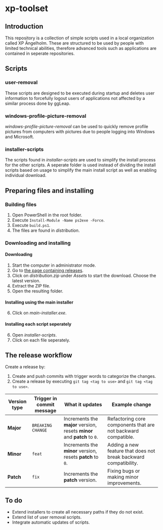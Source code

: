 # xp-toolset

## Introduction

This repository is a collection of simple scripts used in a local organization called XP Ängelholm. These are structured to be used by people with limited technical abilities, therefore advanced tools such as applications are contained in seperate repositories.

## Scripts

### user-removal

These scripts are designed to be executed during startup and deletes user information to forcefully logout users of applications not affected by a similar process done by ggLeap.

### windows-profile-picture-removal

_windows-profile-picture-removal_ can be used to quickly remove profile pictures from computers with pictures due to people logging into Windows and Microsoft.

### installer-scripts

The scripts found in _installer-scripts_ are used to simplify the install process for the other scripts. A seperate folder is used instead of dividing the install scripts based on usage to simplify the main install script as well as enabling individual download.

## Preparing files and installing

### Building files

1. Open PowerShell in the root folder.
2. Execute `Install-Module -Name ps2exe -Force`.
3. Execute `build.ps1`.
4. The files are found in _distribution_.

### Downloading and installing

#### Downloading

1. Start the computer in administrator mode.
2. Go to [the page containing releases](https://github.com/EliasNimlandLind/xp-toolset/releases/).
3. Click on _distribution.zip_ under _Assets_ to start the download. Choose the latest version.
4. Extract the ZIP file.
5. Open the resulting folder.

#### Installing using the main installer

6. Click on _main-installer.exe_.

#### Installing each script seperately

6. Open _installer-scripts_.
7. Click on each file seperately.

## The release workflow

Create a release by:

1. Create and push commits with trigger words to categorize the changes.
2. Create a release by executing `git tag <tag to use>` and `git tag <tag to use>`.

| Version type | Trigger in commit message | What it updates                                                          | Example change                                                   |
| ------------ | ------------------------- | ------------------------------------------------------------------------ | ---------------------------------------------------------------- |
| **Major**    | `BREAKING CHANGE`         | Increments the **major** version, resets **minor** and **patch** to `0`. | Refactoring core components that are not backward compatible.    |
| **Minor**    | `feat`                    | Increments the **minor** version, resets **patch** to `0`.               | Adding a new feature that does not break backward compatibility. |
| **Patch**    | `fix`                     | Increments the **patch** version.                                        | Fixing bugs or making minor improvements.                        |

## To do

- Extend installers to create all necessary paths if they do not exist.
- Extend list of user removal scripts.
- Integrate automatic updates of scripts.
